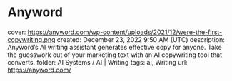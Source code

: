 # Anyword

cover: https://anyword.com/wp-content/uploads/2021/12/were-the-first-copywriting.png
created: December 23, 2022 9:50 AM (UTC)
description: Anyword’s AI writing assistant generates effective copy for anyone. Take the guesswork out of your marketing text with an AI copywriting tool that converts.
folder: AI Systems / AI | Writing
tags: ai, Writing
url: https://anyword.com/